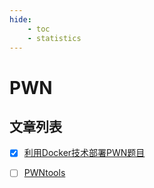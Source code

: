 ```yaml
---
hide:
    - toc
    - statistics
---
```

# PWN

## 文章列表

+ [x] [利用Docker技术部署PWN题目](other/build-pwn.md)

+ [ ] [PWNtools](pwntools/notes.md)

<link rel="stylesheet" href="../../../css/CTF/custom.css">